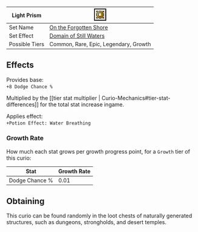 | Light Prism    | <img src="images/icons/curio.png" width="32" alt=""/>             |
|----------------|-------------------------------------------------------------------|
| Set Name       | [On the Forgotten Shore](Sets-And-Effects#on-the-forgotten-shore) |
| Set Effect     | [Domain of Still Waters](Sets-And-Effects#domain-of-still-waters) |
| Possible Tiers | Common, Rare, Epic, Legendary, Growth                             |

## Effects
Provides base:  
`+8 Dodge Chance %`  

Multiplied by the [[tier stat multiplier | Curio-Mechanics#tier-stat-differences]] for the total stat increase ingame.

Applies effect:     
`+Potion Effect: Water Breathing`

### Growth Rate
How much each stat grows per growth progress point, for a `Growth` tier of this curio:

| Stat           | Growth Rate |
|----------------|-------------|
| Dodge Chance % | 0.01        |

## Obtaining
This curio can be found randomly in the loot chests of naturally generated structures, such as dungeons, strongholds, and desert temples.